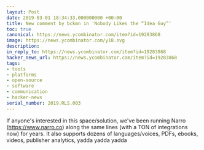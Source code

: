 ```yaml
---
layout: Post
date: 2019-03-01 18:34:33.000000000 +00:00
title: New comment by bckmn in 'Nobody Likes the “Idea Guy”'
toc: true
canonical: https://news.ycombinator.com/item?id=19283868
image: https://news.ycombinator.com/y18.svg
description:
in_reply_to: https://news.ycombinator.com/item?id=19283868
hacker_news_url: https://news.ycombinator.com/item?id=19283868
tags:
- tools
- platforms
- open-source
- software
- communication
- hacker-news
serial_number: 2019.RLS.003
---
```

<p>If anyone's interested in this space/solution, we've been running Narro (<a href="https://www.narro.co" rel="nofollow">https://www.narro.co</a>) along the same lines (with a TON of integrations now) for years. It also supports dozens of languages/voices, PDFs, ebooks, videos, publisher analytics, yadda yadda yadda</p>
